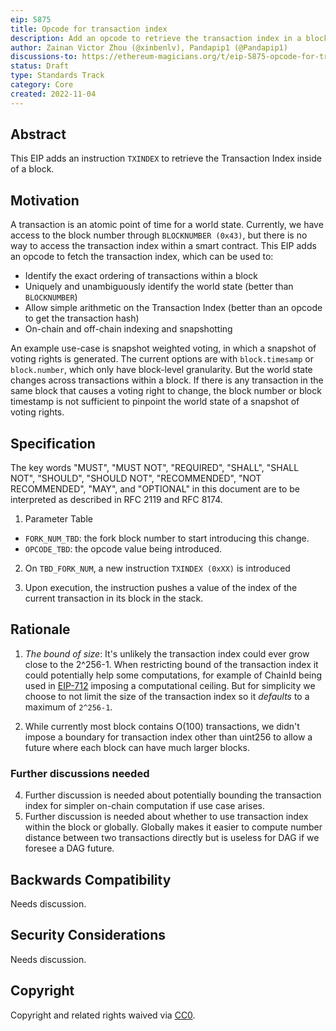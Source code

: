 ```yaml
---
eip: 5875
title: Opcode for transaction index
description: Add an opcode to retrieve the transaction index in a block
author: Zainan Victor Zhou (@xinbenlv), Pandapip1 (@Pandapip1)
discussions-to: https://ethereum-magicians.org/t/eip-5875-opcode-for-transaction-number-in-a-block/11612
status: Draft
type: Standards Track
category: Core
created: 2022-11-04
---
```


## Abstract

This EIP adds an instruction `TXINDEX` to retrieve the Transaction Index inside of a block.

## Motivation

A transaction is an atomic point of time for a world state. Currently, we have access to the block number through `BLOCKNUMBER (0x43)`, but there is no way to access the transaction index within a smart contract. This EIP adds an opcode to fetch the transaction index, which can be used to:

* Identify the exact ordering of transactions within a block
* Uniquely and unambiguously identify the world state (better than `BLOCKNUMBER`)
* Allow simple arithmetic on the Transaction Index (better than an opcode to get the transaction hash)
* On-chain and off-chain indexing and snapshotting

An example use-case is snapshot weighted voting, in which a snapshot of voting rights is generated. The current options are with `block.timesamp` or `block.number`, which only have block-level granularity. But the world state changes across transactions within a block. If there is any transaction in the same block that causes a voting right to change, the block number or block timestamp is not sufficient to pinpoint the world state of a snapshot of voting rights.

## Specification

The key words "MUST", "MUST NOT", "REQUIRED", "SHALL", "SHALL NOT", "SHOULD", "SHOULD NOT", "RECOMMENDED", "NOT RECOMMENDED", "MAY", and "OPTIONAL" in this document are to be interpreted as described in RFC 2119 and RFC 8174.

1. Parameter Table

* `FORK_NUM_TBD`: the fork block number to start introducing this change.
* `OPCODE_TBD`: the opcode value being introduced.

2. On `TBD_FORK_NUM`, a new instruction `TXINDEX (0xXX)` is introduced

3. Upon execution, the instruction pushes a value of the index of the current transaction in its block in the stack.

## Rationale

1. *The bound of size*: It's unlikely the transaction index could ever grow close to the 2^256-1. When restricting bound of the transaction index it could potentially help some computations, for example of ChainId being used in [EIP-712](./eip-712.md) imposing a computational ceiling. But for simplicity we choose to not limit the size of the transaction index so it _defaults_ to a maximum of `2^256-1`.

2. While currently most block contains O(100) transactions, we didn't impose a boundary for transaction index other than uint256 to allow
a future where each block can have much larger blocks.

### Further discussions needed

4. Further discussion is needed about potentially bounding the transaction index for simpler on-chain computation if use case arises.
5. Further discussion is needed about whether to use transaction index within the block or globally. Globally makes it easier to compute number distance between two transactions directly but is useless for DAG
if we foresee a DAG future.

## Backwards Compatibility

Needs discussion.

## Security Considerations

Needs discussion.

## Copyright

Copyright and related rights waived via [CC0](../LICENSE.md).
